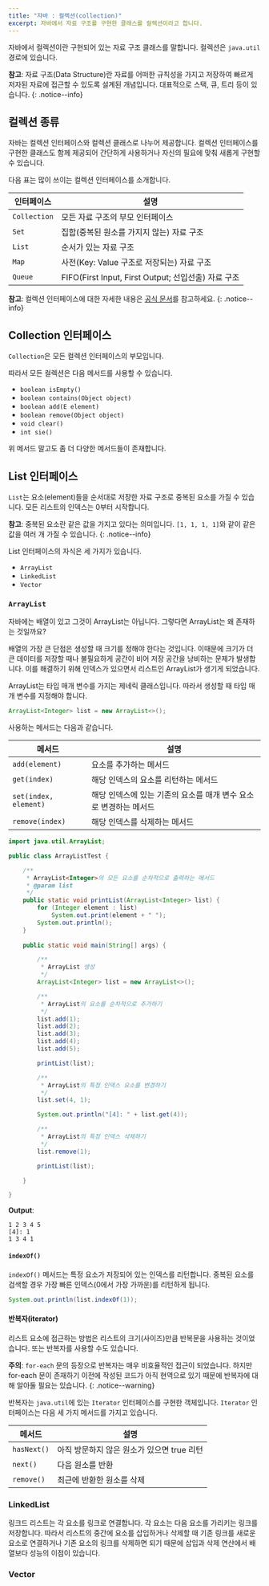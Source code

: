 ```yaml
---
title: "자바 : 컬렉션(collection)"
excerpt: 자바에서 자료 구조를 구현한 클래스를 컬렉션이라고 합니다.
---
```


자바에서 컬렉션이란 구현되어 있는 자료 구조 클래스를 말합니다. 컬렉션은 `java.util` 경로에 있습니다.

**참고**: 자료 구조(Data Structure)란 자료를 어떠한 규칙성을 가지고 저장하여 빠르게 저자된 자료에 접근할 수 있도록 설계된 개념입니다. 대표적으로 스택, 큐, 트리 등이 있습니다.
{: .notice--info}

## 컬렉션 종류

자바는 컬렉션 인터페이스와 컬렉션 클래스로 나누어 제공합니다. 컬렉션 인터페이스를 구현한 클래스도 함께 제공되어 간단하게 사용하거나 자신의 필요에 맞춰 새롭게 구현할 수 있습니다.

다음 표는 많이 쓰이는 컬렉션 인터페이스를 소개합니다.

| 인터페이스   | 설명                                                |
| ------------ | --------------------------------------------------- |
| `Collection` | 모든 자료 구조의 부모 인터페이스                    |
| `Set`        | 집합(중복된 원소를 가지지 않는) 자료 구조           |
| `List`       | 순서가 있는 자료 구조                               |
| `Map`        | 사전(Key: Value 구조로 저장되는) 자료 구조          |
| `Queue`      | FIFO(First Input, First Output; 선입선출) 자료 구조 |

**참고**: 컬렉션 인터페이스에 대한 자세한 내용은 [공식 문서](https://docs.oracle.com/javase/8/docs/api/java/util/Collection.html)를 참고하세요.
{: .notice--info}

## Collection 인터페이스

`Collection`은 모든 컬렉션 인터페이스의 부모입니다.

따라서 모든 컬렉션은 다음 메서드를 사용할 수 있습니다.

- `boolean isEmpty()`
- `boolean contains(Object object)`
- `boolean add(E element)`
- `boolean remove(Object object)`
- `void clear()`
- `int sie()`

위 메서드 말고도 좀 더 다양한 메서드들이 존재합니다.

## List 인터페이스

`List`는 요소(element)들을 순서대로 저장한 자료 구조로 중복된 요소를 가질 수 있습니다. 모든 리스트의 인덱스는 0부터 시작합니다.

**참고**: 중복된 요소란 같은 값을 가지고 있다는 의미입니다. `[1, 1, 1, 1]`와 같이 같은 값을 여러 개 가질 수 있습니다.
{: .notice--info}

List 인터페이스의 자식은 세 가지가 있습니다.

- `ArrayList`
- `LinkedList`
- `Vector`

### `ArrayList`

자바에는 배열이 있고 그것이 ArrayList는 아닙니다. 그렇다면 ArrayList는 왜 존재하는 것일까요?

배열의 가장 큰 단점은 생성할 때 크기를 정해야 한다는 것입니다. 이때문에 크기가 더 큰 데이터를 저장할 때나 불필요하게 공간이 비어 저장 공간을 낭비하는 문제가 발생합니다. 이를 해결하기 위해 인덱스가 있으면서 리스트인 ArrayList가 생기게 되었습니다.

ArrayList는 타입 매개 변수를 가지는 제네릭 클래스입니다. 따라서 생성할 때 타입 매개 변수를 지정해야 합니다.

```java
ArrayList<Integer> list = new ArrayList<>();
```

사용하는 메서드는 다음과 같습니다.

| 메서드                | 설명                                                              |
| --------------------- | ----------------------------------------------------------------- |
| `add(element)`        | 요소를 추가하는 메서드                                            |
| `get(index)`          | 해당 인덱스의 요소를 리턴하는 메서드                              |
| `set(index, element)` | 해당 인덱스에 있는 기존의 요소를 매개 변수 요소로 변경하는 메서드 |
| `remove(index)`       | 해당 인덱스를 삭제하는 메서드                                     |

```java
import java.util.ArrayList;

public class ArrayListTest {

    /**
     * ArrayList<Integer>의 모든 요소를 순차적으로 출력하는 메서드
     * @param list
     */
    public static void printList(ArrayList<Integer> list) {
        for (Integer element : list)
            System.out.print(element + " ");
        System.out.println();
    }
    
    public static void main(String[] args) {

        /**
         * ArrayList 생성
         */
        ArrayList<Integer> list = new ArrayList<>();

        /**
         * ArrayList의 요소를 순차적으로 추가하기
         */
        list.add(1);
        list.add(2);
        list.add(3);
        list.add(4);
        list.add(5);

        printList(list);

        /**
         * ArrayList의 특정 인덱스 요소를 변경하기
         */
        list.set(4, 1);

        System.out.println("[4]: " + list.get(4));

        /**
         * ArrayList의 특정 인덱스 삭제하기
         */
        list.remove(1);

        printList(list);

    }

}
```

**Output**:

```console
1 2 3 4 5 
[4]: 1
1 3 4 1
```

#### `indexOf()`

`indexOf()` 메서드는 특정 요소가 저장되어 있는 인덱스를 리턴합니다. 중복된 요소를 검색할 경우 가장 빠른 인덱스(0에서 가장 가까운)를 리턴하게 됩니다.

```java
System.out.println(list.indexOf(1));
```

#### 반복자(iterator)

리스트 요소에 접근하는 방법은 리스트의 크기(사이즈)만큼 반복문을 사용하는 것이었습니다. 또는 반복자를 사용할 수도 있습니다.

**주의**: `for-each` 문의 등장으로 반복자는 매우 비효율적인 접근이 되었습니다. 하지만 for-each 문이 존재하기 이전에 작성된 코드가 아직 현역으로 있기 때문에 반복자에 대해 알아둘 필요는 있습니다.
{: .notice--warning}

반복자는 `java.util`에 있는 `Iterator` 인터페이스를 구현한 객체입니다. `Iterator` 인터페이스는 다음 세 가지 메서드를 가지고 있습니다.

| 메서드      | 설명                                       |
| ----------- | ------------------------------------------ |
| `hasNext()` | 아직 방문하지 않은 원소가 있으면 true 리턴 |
| `next()`    | 다음 원소를 반환                           |
| `remove()`  | 최근에 반환한 원소를 삭제                  |

### LinkedList

링크드 리스트는 각 요소를 링크로 연결합니다. 각 요소는 다음 요소를 가리키는 링크를 저장합니다. 따라서 리스트의 중간에 요소를 삽입하거나 삭제할 때 기존 링크를 새로운 요소로 연결하거나 기존 요소의 링크를 삭제하면 되기 때문에 삽입과 삭제 연산에서 배열보다 성능의 이점이 있습니다.

### Vector


